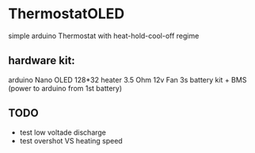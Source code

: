 # ThermostatOLED
simple arduino Thermostat with heat-hold-cool-off regime
## hardware kit:
arduino Nano 
OLED 128*32
heater 3.5 Ohm
12v Fan
3s battery kit + BMS (power to arduino from 1st battery)

## TODO
* test low voltade discharge
* test overshot VS heating speed

